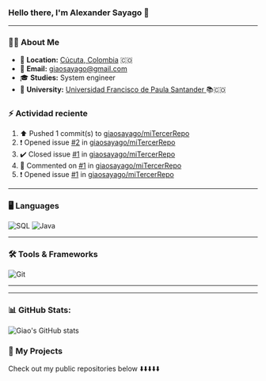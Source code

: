 

### **Hello there, I'm Alexander Sayago 👋**

---

### 🧑‍💻 **About Me**

- 📍 **Location:** <a href="https://maps.app.goo.gl/XVpZMVm4LwV7izcc9" target="_blank">Cúcuta, Colombia</a> 🇨🇴  
- 📧 **Email:** [giaosayago@gmail.com](mailto:giaosayago@gmail.com) 
- 🎓 **Studies:** System engineer 
- 🏫 **University:** [Universidad Francisco de Paula Santander ](https://ww2.ufps.edu.co/) 📚🇨🇴 


### :zap: Actividad reciente
<!-- START_SECTION:activity-->
<!--RECENT_ACTIVITY:start-->
1. ⬆️ Pushed 1 commit(s) to [giaosayago/miTercerRepo](https://github.com/giaosayago/miTercerRepo)<br>
2. ❗️ Opened issue [#2](https://github.com/giaosayago/miTercerRepo/issues/2) in [giaosayago/miTercerRepo](https://github.com/giaosayago/miTercerRepo)<br>
3. ✔️ Closed issue [#1](https://github.com/giaosayago/miTercerRepo/issues/1) in [giaosayago/miTercerRepo](https://github.com/giaosayago/miTercerRepo)<br>
4. 💬 Commented on [#1](https://github.com/giaosayago/miTercerRepo/issues/1#issuecomment-2889196306) in [giaosayago/miTercerRepo](https://github.com/giaosayago/miTercerRepo)<br>
5. ❗️ Opened issue [#1](https://github.com/giaosayago/miTercerRepo/issues/1) in [giaosayago/miTercerRepo](https://github.com/giaosayago/miTercerRepo)<br>
<!--RECENT_ACTIVITY:end-->


<!-- END_SECTION:activity-->

---

### 🖥️ **Languages**
![SQL](https://img.shields.io/badge/SQL-316192?style=for-the-badge&logo=postgresql&logoColor=white)
![Java](https://img.shields.io/badge/Java-ED8B00?style=for-the-badge&logo=openjdk&logoColor=white)

---

### 🛠️ **Tools & Frameworks**
![Git](https://img.shields.io/badge/Git-F05032?style=for-the-badge&logo=git&logoColor=white)

---
---

### 📊 GitHub Stats:

![Giao's GitHub stats](https://github-readme-stats.vercel.app/api?username=giaosayago)

### 📂 My Projects 

Check out my public repositories below ⬇️⬇️⬇️⬇️⬇️